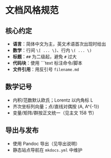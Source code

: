 # 文档风格规范

## 核心约定

- **语言**：简体中文为主，英文术语首次出现时给出
- **数学**：行间 `\[ ... \]`、行内 `\( ... \)`
- **标题**：`##` 为二级起，避免 `#` 过大
- **代码块**：使用 ```text 标注命令/脚本
- **文件引用**：用反引号 `filename.md`

## 数学记号

- 内积/范数默认欧氏；Lorentz 以内角标 L
- 齐次坐标列向量；点/直线对偶按 \(A, A^{-1}\)
- 变量/矩阵/群按正文统一（见主文 158 节）

## 导出与发布

- 使用 Pandoc 导出（见导出说明）
- 静态站点导航在 `mkdocs.yml` 中维护
